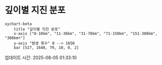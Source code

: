 # 깊이별 지진 분포

```mermaid
xychart-beta
    title "깊이별 지진 분포"
    x-axis ["0-10km", "11-30km", "31-70km", "71-150km", "151-300km", "300km+"]
    y-axis "발생 횟수" 0 --> 1650
    bar [527, 1648, 79, 10, 0, 2]
```

업데이트 시간: 2025-08-05 01:33:10

